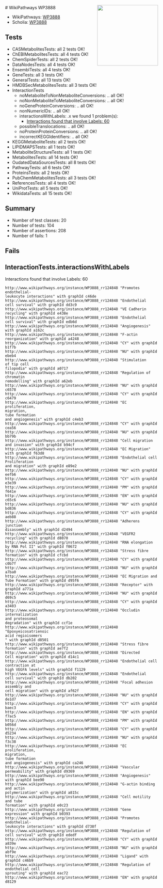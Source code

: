 <img style="float: right; width: 200px" src="https://upload.wikimedia.org/wikipedia/commons/thumb/8/83/Wplogo_with_text_500.png/640px-Wplogo_with_text_500.png" />
# WikiPathways WP3888

* WikiPathways: [WP3888](https://wikipathways.org/pathways/WP3888)
* Scholia: [WP3888](https://scholia.toolforge.org/wikipathways/WP3888)
## Tests
* CASMetabolitesTests: all 2 tests OK!
* ChEBIMetabolitesTests: all 4 tests OK!
* ChemSpiderTests: all 2 tests OK!
* DataNodesTests: all 4 tests OK!
* EnsemblTests: all 4 tests OK!
* GeneTests: all 3 tests OK!
* GeneralTests: all 13 tests OK!
* HMDBSecMetabolitesTests: all 3 tests OK!
* InteractionTests
    * noMetaboliteToNonMetaboliteConversions: .. all OK!
    * noNonMetaboliteToMetaboliteConversions: .. all OK!
    * noGeneProteinConversions: .. all OK!
    * nonNumericIDs: .. all OK!
    * interactionsWithLabels: .x we found 1 problem(s):
        * [Interactions found that involve Labels: 60](#fe97a953)
    * possibleTranslocations: .. all OK!
    * noProteinProteinConversions: .. all OK!
    * incorrectKEGGIdentifiers: .. all OK!
* KEGGMetaboliteTests: all 2 tests OK!
* LIPIDMAPSTests: all 1 tests OK!
* MetaboliteStructureTests: all 1 tests OK!
* MetabolitesTests: all 14 tests OK!
* OudatedDataSourcesTests: all 8 tests OK!
* PathwayTests: all 6 tests OK!
* ProteinsTests: all 2 tests OK!
* PubChemMetabolitesTests: all 3 tests OK!
* ReferencesTests: all 4 tests OK!
* UniProtTests: all 5 tests OK!
* WikidataTests: all 15 tests OK!


## Summary

* Number of test classes: 20
* Number of tests: 104
* Number of assertions: 208
* Number of fails: 1

## Fails

<a name="fe97a953" />

## InteractionTests.interactionsWithLabels

Interactions found that involve Labels: 60
```
http://www.wikipathways.org/instance/WP3888_rr124848 "Promotes endothelial-
leukocyte interactions" with graphId c46de
http://www.wikipathways.org/instance/WP3888_rr124848 "Endothelial
cell survival" with graphId dd3c9
http://www.wikipathways.org/instance/WP3888_rr124848 "VE Cadherin
recycling" with graphId e438e
http://www.wikipathways.org/instance/WP3888_rr124848 "Endothelial
cell survival" with graphId edb6d
http://www.wikipathways.org/instance/WP3888_rr124848 "Angiogenesis" with graphId a162c
http://www.wikipathways.org/instance/WP3888_rr124848 "F-actin
reorganization" with graphId a4248
http://www.wikipathways.org/instance/WP3888_rr124848 "CY" with graphId b1f7b
http://www.wikipathways.org/instance/WP3888_rr124848 "NU" with graphId ebeb4
http://www.wikipathways.org/instance/WP3888_rr124848 "Stimulation
of tip cell
filopodia" with graphId a0717
http://www.wikipathways.org/instance/WP3888_rr124848 "Regulation of
chromatin
remodelling" with graphId a62eb
http://www.wikipathways.org/instance/WP3888_rr124848 "NU" with graphId c6578
http://www.wikipathways.org/instance/WP3888_rr124848 "CY" with graphId c6479
http://www.wikipathways.org/instance/WP3888_rr124848 "EC proliferation,
migration,
tube formation
and angiogenesis" with graphId c4eb3
http://www.wikipathways.org/instance/WP3888_rr124848 "CY" with graphId cea56
http://www.wikipathways.org/instance/WP3888_rr124848 "NU" with graphId bb79b
http://www.wikipathways.org/instance/WP3888_rr124848 "Cell migration
and invasion" with graphId b94cf
http://www.wikipathways.org/instance/WP3888_rr124848 "EC Migration" with graphId f63d8
http://www.wikipathways.org/instance/WP3888_rr124848 "Endothelial cell
Proliferation
and migration" with graphId e89e2
http://www.wikipathways.org/instance/WP3888_rr124848 "NU" with graphId eefb6
http://www.wikipathways.org/instance/WP3888_rr124848 "CY" with graphId e3e39
http://www.wikipathways.org/instance/WP3888_rr124848 "PM" with graphId f641e
http://www.wikipathways.org/instance/WP3888_rr124848 "EN" with graphId c65c6
http://www.wikipathways.org/instance/WP3888_rr124848 "NU" with graphId bd836
http://www.wikipathways.org/instance/WP3888_rr124848 "CY" with graphId aeb88
http://www.wikipathways.org/instance/WP3888_rr124848 "Adherens
junction
disassembly" with graphId d2494
http://www.wikipathways.org/instance/WP3888_rr124848 "VEGFR2
recycling" with graphId d8070
http://www.wikipathways.org/instance/WP3888_rr124848 "RNA elongation
by RNA Pol II" with graphId f0672
http://www.wikipathways.org/instance/WP3888_rr124848 "Stress fibre
formation" with graphId cfcbd
http://www.wikipathways.org/instance/WP3888_rr124848 "CY" with graphId c0b7f
http://www.wikipathways.org/instance/WP3888_rr124848 "NU" with graphId a7ba0
http://www.wikipathways.org/instance/WP3888_rr124848 "EC Migration and
Tube Formation" with graphId d95f6
http://www.wikipathways.org/instance/WP3888_rr124848 "Receptor" with graphId a771a
http://www.wikipathways.org/instance/WP3888_rr124848 "NU" with graphId d69c5
http://www.wikipathways.org/instance/WP3888_rr124848 "CY" with graphId a3403
http://www.wikipathways.org/instance/WP3888_rr124848 "Occludin
internalization
and proteosomal
degradation" with graphId ccf1e
http://www.wikipathways.org/instance/WP3888_rr124848 "Epoxyeicosatrienoic
acid regioisomers
" with graphId d8501
http://www.wikipathways.org/instance/WP3888_rr124848 "Stress fibre
formation" with graphId ae7f2
http://www.wikipathways.org/instance/WP3888_rr124848 "Directed 
Cell migration" with graphId d14c1
http://www.wikipathways.org/instance/WP3888_rr124848 "Endothelial cell
contraction at
high VEGFA levels" with graphId f1129
http://www.wikipathways.org/instance/WP3888_rr124848 "Endothelial
cell survival" with graphId db202
http://www.wikipathways.org/instance/WP3888_rr124848 "Focal adhesion
assembly and
cell migration" with graphId af62f
http://www.wikipathways.org/instance/WP3888_rr124848 "NU" with graphId de1d7
http://www.wikipathways.org/instance/WP3888_rr124848 "CY" with graphId baec3
http://www.wikipathways.org/instance/WP3888_rr124848 "EN" with graphId f7ac5
http://www.wikipathways.org/instance/WP3888_rr124848 "PM" with graphId b056d
http://www.wikipathways.org/instance/WP3888_rr124848 "CY" with graphId d5234
http://www.wikipathways.org/instance/WP3888_rr124848 "NU" with graphId f3c38
http://www.wikipathways.org/instance/WP3888_rr124848 "EC proliferation,
migration,
tube formation
and angiogenesis" with graphId ca246
http://www.wikipathways.org/instance/WP3888_rr124848 "Vascular
permeability" with graphId d9369
http://www.wikipathways.org/instance/WP3888_rr124848 "Angiogenesis" with graphId bee90
http://www.wikipathways.org/instance/WP3888_rr124848 "G-actin binding
and actin
polymerization" with graphId a815c
http://www.wikipathways.org/instance/WP3888_rr124848 "Cell motility
and tube 
formation" with graphId e0c23
http://www.wikipathways.org/instance/WP3888_rr124848 "Gene
expression" with graphId b0393
http://www.wikipathways.org/instance/WP3888_rr124848 "Promotes endothelial-
leukocyte interactions" with graphId d738f
http://www.wikipathways.org/instance/WP3888_rr124848 "Regulation of
cell survival" with graphId ededf
http://www.wikipathways.org/instance/WP3888_rr124848 "CY" with graphId a839e
http://www.wikipathways.org/instance/WP3888_rr124848 "NU" with graphId abf9e
http://www.wikipathways.org/instance/WP3888_rr124848 "Ligand" with graphId c46b9
http://www.wikipathways.org/instance/WP3888_rr124848 "Regulation of
endothelial cell
sprouting" with graphId eac72
http://www.wikipathways.org/instance/WP3888_rr124848 "EN" with graphId d8129
```

